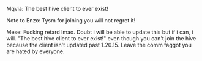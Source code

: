 Mqvia:
The best hive client to ever exist!


Note to Enzo: Tysm for joining you will not regret it!

Mese: Fucking retard lmao. Doubt i will be able to update this but if i can, i will. "The best hive client to ever exist!" even though you can't join the hive because the client isn't updated past 1.20.15. Leave the comm faggot you are hated by everyone.
